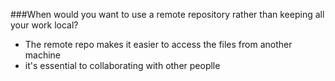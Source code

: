 ###When would you want to use a remote repository rather than keeping all your work local?

  * The remote repo makes it easier to access the files from another machine
  * it's essential to collaborating with other peoplle
